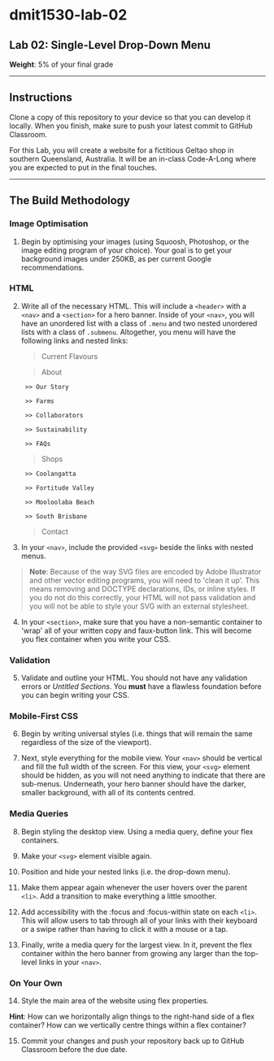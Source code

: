 # dmit1530-lab-02

## Lab 02: Single-Level Drop-Down Menu

**Weight**: 5% of your final grade

---

## Instructions

Clone a copy of this repository to your device so that you can develop it locally. When you finish, make sure to push your latest commit to GitHub Classroom. 

For this Lab, you will create a website for a fictitious Geltao shop in southern Queensland, Australia. It will be an in-class Code-A-Long where you are expected to put in the final touches.

---

## The Build Methodology

### Image Optimisation 

1. Begin by optimising your images (using Squoosh, Photoshop, or the image editing program of your choice). Your goal is to get your background images under 250KB, as per current Google recommendations. 

### HTML

2. Write all of the necessary HTML. This will include a ``<header>`` with a ``<nav>`` and a ``<section>`` for a hero banner. Inside of your ``<nav>``, you will have an unordered list with a class of ``.menu`` and two nested unordered lists with a class of ``.submenu``. Altogether, you menu will have the following links and nested links: 

	> Current Flavours

	> About

		>> Our Story

		>> Farms

		>> Collaborators 

		>> Sustainability 

		>> FAQs
	
	> Shops

		>> Coolangatta

		>> Fortitude Valley

		>> Mooloolaba Beach

		>> South Brisbane

	> Contact

3. In your ``<nav>``, include the provided ``<svg>`` beside the links with nested menus. 

> **Note**: Because of the way SVG files are encoded by Adobe Illustrator and other vector editing programs, you will need to 'clean it up'. This means removing and DOCTYPE declarations, IDs, or inline styles. If you do not do this correctly, your HTML will not pass validation and you will not be able to style your SVG with an external stylesheet. 

4. In your ``<section>``, make sure that you have a non-semantic container to 'wrap' all of your written copy and faux-button link. This will become you flex container when you write your CSS.

### Validation

5. Validate and outline your HTML. You should not have any validation errors or _Untitled Sections_. You **must** have a flawless foundation before you can begin writing your CSS.

### Mobile-First CSS

6. Begin by writing universal styles (i.e. things that will remain the same regardless of the size of the viewport).

7. Next, style everything for the mobile view. Your ``<nav>`` should be vertical and fill the full width of the screen. For this view, your ``<svg>`` element should be hidden, as you will not need anything to indicate that there are sub-menus. Underneath, your hero banner should have the darker, smaller background, with all of its contents centred. 

### Media Queries

8. Begin styling the desktop view. Using a media query, define your flex containers. 

9. Make your ``<svg>`` element visible again.

10. Position and hide your nested links (i.e. the drop-down menu). 

11. Make them appear again whenever the user hovers over the parent ``<li>``. Add a transition to make everything a little smoother.

12. Add accessibility with the :focus and :focus-within state on each ``<li>``. This will allow users to tab through all of your links with their keyboard or a swipe rather than having to click it with a mouse or a tap. 

13. Finally, write a media query for the largest view. In it, prevent the flex container within the hero banner from growing any larger than the top-level links in your ``<nav>``.

### On Your Own

14. Style the main area of the website using flex properties. 

**Hint**: How can we horizontally align things to the right-hand side of a flex container? How can we vertically centre things within a flex container? 

15. Commit your changes and push your repository back up to GitHub Classroom before the due date.